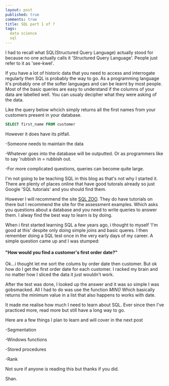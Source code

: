 ```yaml
---
layout: post
published: true
comments: true
title: SQL part 1 of ?
tags:
  data science
  sql
---
```


I had to recall what SQL(Structured Query Language) actually stood for because no one actually calls it 'Structured Query Language'.
People just refer to it as 'see-kwel'.

If you have a lot of historic data that you need to access and interrogate regularly then SQL is probably the way to go.
As a programming language it's probably one of the softer languages and can be learnt by most people. Most of the basic queries are easy to understand if the columns of your data are labelled well. You can usualy decipher what they were asking of the data.

Like the query below whcich simply returns all the first names from your customers present in your database.
```SQL
SELECT first_name FROM customer
```
However it does have its pitfall. 

-Someone needs to maintain the data

-Whatever goes into the database will be outputted. Or as programmers like to say 'rubbish in = rubbish out.

-For more complicated questions, queries can become quite large.

I'm not going to be teaching SQL in this blog as that's not why I started it. There are plenty of places online that have good tutorals already so just Google 'SQL tutorials' and you should find them.

However I will recommend the site [SQL ZOO](http://sqlzoo.net/). They do have tutorials on there but I recommend the site for the assessment examples. Which asks you questions about a database and you need to write queries to answer them. I alway find the best way to learn is by doing. 

When i first started learning SQL a few years ago, i thought to myself 'I'm good at this' despite only doing simple joins and basic queres. 
I then remember doing a SQL test once in the very early days of my career. A simple question came up and I was stumped:

#### "How would you find a customer's first order date?"

Ok...i thought let me sort the colums by order date then customer. But ok how do I get the first order date for each customer. I racked my brain and no matter how I sliced the data it just wouldn't work. 

After the test was done, I looked up the answer and it was so simple I was gobsmacked. All I had to do was use the function _MIN()_
Which basically returns the minimum value in a list that also happens to works with date. 

It made me realise how much I need to learn about SQL. 
Ever since then I've practiced more, read more but still have a long way to go.

Here are a few things I plan to learn and will cover in the next post

-Segmentation

-Windows functions

-Stored procedures

-Rank

Not sure if anyone is reading this but thanks if you did.

Shan.
